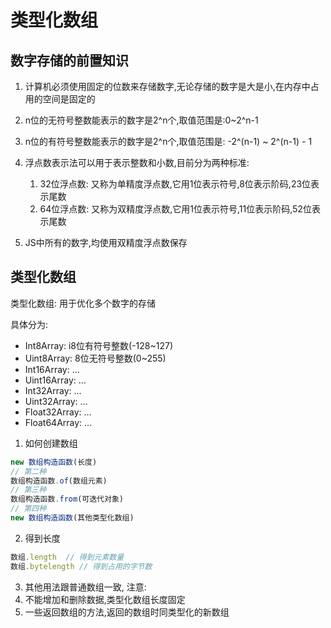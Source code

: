 # 类型化数组

## 数字存储的前置知识

1. 计算机必须使用固定的位数来存储数字,无论存储的数字是大是小,在内存中占用的空间是固定的
2. n位的无符号整数能表示的数字是2^n个,取值范围是:0~2^n-1
3. n位的有符号整数能表示的数字是2^n个,取值范围是: -2^(n-1) ~ 2^(n-1) - 1
4. 浮点数表示法可以用于表示整数和小数,目前分为两种标准:
   1. 32位浮点数: 又称为单精度浮点数,它用1位表示符号,8位表示阶码,23位表示尾数
   2. 64位浮点数: 又称为双精度浮点数,它用1位表示符号,11位表示阶码,52位表示尾数

5. JS中所有的数字,均使用双精度浮点数保存


## 类型化数组

类型化数组: 用于优化多个数字的存储

具体分为:
<!-- 选择哪种类型创建数组,数组的值必须在该范围内 -->
- Int8Array: i8位有符号整数(-128~127)
- Uint8Array: 8位无符号整数(0~255)
- Int16Array: ...
- Uint16Array: ...
- Int32Array: ...
- Uint32Array: ...
- Float32Array: ...
- Float64Array: ...

1. 如何创建数组

```js
new 数组构造函数(长度)
// 第二种
数组构造函数.of(数组元素)
// 第三种
数组构造函数.from(可迭代对象)
// 第四种
new 数组构造函数(其他类型化数组)
```

2. 得到长度

```js
数组.length  // 得到元素数量
数组.bytelength // 得到占用的字节数

```

3. 其他用法跟普通数组一致,
注意: 
  1. 不能增加和删除数据,类型化数组长度固定
  2. 一些返回数组的方法,返回的数组时同类型化的新数组

